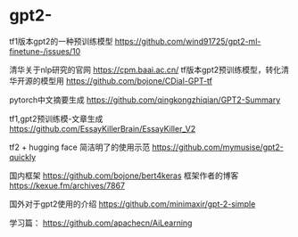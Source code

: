 # gpt2-

tf1版本gpt2的一种预训练模型
https://github.com/wind91725/gpt2-ml-finetune-/issues/10


清华关于nlp研究的官网
https://cpm.baai.ac.cn/
tf版本gpt2预训练模型，转化清华开源的模型用
https://github.com/bojone/CDial-GPT-tf

pytorch中文摘要生成
https://github.com/qingkongzhiqian/GPT2-Summary

tf1,gpt2预训练模-文章生成
https://github.com/EssayKillerBrain/EssayKiller_V2

tf2 + hugging face 简洁明了的使用示范
https://github.com/mymusise/gpt2-quickly

国内框架
https://github.com/bojone/bert4keras
框架作者的博客
https://kexue.fm/archives/7867

国外对于gpt2使用的介绍
https://github.com/minimaxir/gpt-2-simple



学习篇：
https://github.com/apachecn/AiLearning
